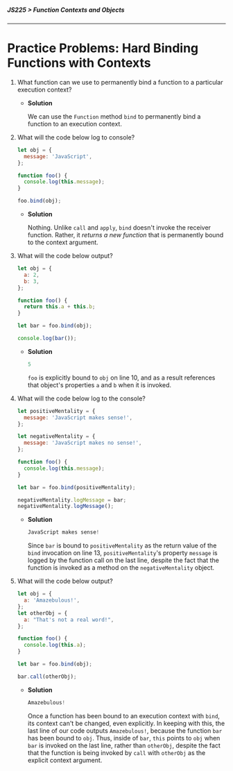 ##### JS225 > Function Contexts and Objects

---

# Practice Problems: Hard Binding Functions with Contexts

1. What function can we use to permanently bind a function to a particular execution context?

   - **Solution**

     We can use the `Function` method `bind` to permanently bind a function to an execution context.

2. What will the code below log to console?

   ```jsx
   let obj = {
     message: 'JavaScript',
   };
   
   function foo() {
     console.log(this.message);
   }
   
   foo.bind(obj);
   ```

   - **Solution**

     Nothing. Unlike `call` and `apply`, `bind` doesn't invoke the receiver function. Rather, it *returns a new function* that is permanently bound to the context argument.

3. What will the code below output?

   ```jsx
   let obj = {
     a: 2,
     b: 3,
   };
   
   function foo() {
     return this.a + this.b;
   }
   
   let bar = foo.bind(obj);
   
   console.log(bar());
   ```

   - **Solution**

     ```jsx
     5
     ```

     `foo` is explicitly bound to `obj` on line 10, and as a result references that object's properties `a` and `b` when it is invoked.

4. What will the code below log to the console?

   ```jsx
   let positiveMentality = {
     message: 'JavaScript makes sense!',
   };
   
   let negativeMentality = {
     message: 'JavaScript makes no sense!',
   };
   
   function foo() {
     console.log(this.message);
   }
   
   let bar = foo.bind(positiveMentality);
   
   negativeMentality.logMessage = bar;
   negativeMentality.logMessage();
   ```

   - **Solution**

     ```jsx
     JavaScript makes sense!
     ```

     Since `bar` is bound to `positiveMentality` as the return value of the `bind` invocation on line 13, `positiveMentality`'s property `message` is logged by the function call on the last line, despite the fact that the function is invoked as a method on the `negativeMentality` object.

5. What will the code below output?

   ```jsx
   let obj = {
     a: 'Amazebulous!',
   };
   let otherObj = {
     a: "That's not a real word!",
   };
   
   function foo() {
     console.log(this.a);
   }
   
   let bar = foo.bind(obj);
   
   bar.call(otherObj);
   ```

   - **Solution**

     ```jsx
     Amazebulous!
     ```

     Once a function has been bound to an execution context with `bind`, its context can't be changed, even explicitly. In keeping with this, the last line of our code outputs `Amazebulous!`, because the function `bar` has been bound to `obj`. Thus, inside of `bar`, `this` points to `obj` when `bar` is invoked on the last line, rather than `otherObj`, despite the fact that the function is being invoked by `call` with `otherObj` as the explicit context argument.